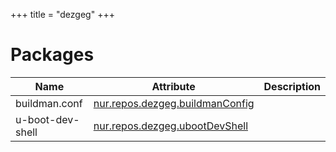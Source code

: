 
+++
title = "dezgeg"
+++

# Packages

Name | Attribute | Description
-----|-----------|------------
buildman.conf|[nur.repos.dezgeg.buildmanConfig](https://github.com/nix-community/nur-combined/tree/master/repos/dezgeg)|
u-boot-dev-shell|[nur.repos.dezgeg.ubootDevShell](https://github.com/nix-community/nur-combined/tree/master/repos/dezgeg/u-boot-dev-shell/shell.nix#L4)|
